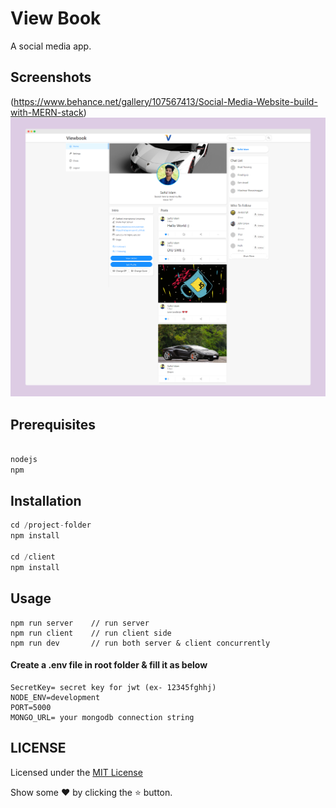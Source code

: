 # View Book

A social media app.
## Screenshots
(https://www.behance.net/gallery/107567413/Social-Media-Website-build-with-MERN-stack)
<img src="client/src/ss.png" alt="ss"/>

## Prerequisites
```javascript

nodejs
npm
```
## Installation
```javascript
cd /project-folder
npm install

cd /client
npm install
```
## Usage
```
npm run server    // run server
npm run client    // run client side
npm run dev       // run both server & client concurrently
```
#### Create a .env file in root folder & fill it as below
```
SecretKey= secret key for jwt (ex- 12345fghhj)
NODE_ENV=development
PORT=5000
MONGO_URL= your mongodb connection string
```
## LICENSE
Licensed under the [MIT License](LICENSE)

Show some ❤️ by clicking the ⭐ button.
